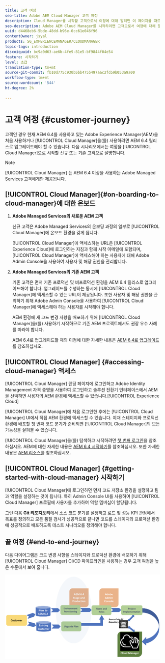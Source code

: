 ```yaml
---
title: 고객 여정
seo-title: Adobe AEM Cloud Manager 고객 여정
description: Cloud Manager를 시작할 고객으로서 여정에 대해 알려면 이 페이지를 따르십시오.
seo-description: Adobe AEM Cloud Manager를 시작하려면 고객으로서 여정에 대해 알려면 이 페이지를 따르십시오.
uuid: d4468eb6-5bde-48dd-b96e-0cc61e046f96
contentOwner: jsyal
products: SG_EXPERIENCEMANAGER/CLOUDMANAGER
topic-tags: introduction
discoiquuid: bc9a0d63-ae6b-4fe9-81e5-bf9844f04e54
feature: 시작하기
level: 초급
translation-type: tm+mt
source-git-commit: fb10d775c930b5bb475b497aac2fd59b053a9a00
workflow-type: tm+mt
source-wordcount: '544'
ht-degree: 2%

---
```



# 고객 여정 {#customer-journey}

고객인 경우 현재 AEM 6.4를 사용하고 있는 Adobe Experience Manager(AEM)을 처음 사용하거나 [!UICONTROL Cloud Manager]을(를) 사용하려면 AEM 6.4 릴리스로 업그레이드해야 할 수 있습니다. 다음 시나리오에서는 여정을 [!UICONTROL Cloud Manager]으로 시작할 신규 또는 기존 고객으로 설명합니다.

>[!NOTE]
>
>[!UICONTROL Cloud Manager] 는 AEM 6.4 이상을 사용하는 Adobe Managed Services 고객에게만 제공됩니다.

## [!UICONTROL Cloud Manager]{#on-boarding-to-cloud-manager}에 대한 온보드

1. **Adobe Managed Services의 새로운 AEM 고객**

   신규 고객은 Adobe Managed Services의 온보딩 과정의 일부로 [!UICONTROL Cloud Manager]에 온보드 환경을 갖게 됩니다.

   [!UICONTROL Cloud Manager]에 액세스하는 URL은 [!UICONTROL Experience Cloud]에 로그인하는 지침과 함께 시작 이메일에 포함되며, [!UICONTROL Cloud Manager]에 액세스해야 하는 사용자에 대해 Adobe Admin Console을 사용하여 사용자 및 해당 권한을 관리합니다.

1. **Adobe Managed Services의 기존 AEM 고객**

   기존 고객은 먼저 기존 프로덕션 및 비프로덕션 환경을 AEM 6.4 릴리스로 업그레이드해야 합니다. 업그레이드를 수행하는 동시에 [!UICONTROL Cloud Manager]에 액세스할 수 있는 URL이 제공됩니다. 또한 사용자 및 해당 권한을 관리하기 위해 Adobe Admin Console을 사용하여 [!UICONTROL Cloud Manager]에 액세스해야 하는 사용자를 시작해야 합니다.

   AEM 환경에 새 코드 변경 사항을 배포하기 위해 [!UICONTROL Cloud Manager]을(를) 사용하기 시작하므로 기존 AEM 프로젝트에서도 권장 우수 사례를 따라야 합니다.

   AEM 6.4로 업그레이드할 때의 이점에 대한 자세한 내용은 [AEM 6.4로 업그레이드](https://helpx.adobe.com/experience-manager/6-4/sites/deploying/using/upgrade.html)를 참조하십시오.

## [!UICONTROL Cloud Manager] {#accessing-cloud-manager} 액세스

[!UICONTROL Cloud Manager] 랜딩 페이지에 로그인하고 Adobe Identity Management 자격 증명을 사용하여 로그인하고 솔루션 전환기 인터페이스에서 AEM을 선택하면 사용자의 AEM 환경에 액세스할 수 있습니다.[!UICONTROL Experience Cloud]

[!UICONTROL Cloud Manager]에 처음 로그인한 후에는 [!UICONTROL Cloud Manager] UI에서 직접 AEM 환경에 액세스할 수 있습니다. 이때 스테이지와 프로덕션 환경에 배포할 첫 번째 코드 분기가 준비되면 [!UICONTROL Cloud Manager]의 모든 가능성을 살펴볼 수 있습니다.

[!UICONTROL Cloud Manager]을(를) 탐색하고 시작하려면 [첫 번째 로그인](first-time-login.md)을 참조하십시오. AEM에 대한 자세한 내용은 [AEM 6.4 시작하기](https://helpx.adobe.com/experience-manager/6-4/sites/deploying/using/deploy.html)를 참조하십시오. 또한 자세한 내용은 [AEM 리소스](https://www.adobe.com/marketing-cloud/experience-manager/resources.html?promoid=759X6WV8&amp;mv=other)를 참조하십시오.

## [!UICONTROL Cloud Manager] {#getting-started-with-cloud-manager} 시작하기

[!UICONTROL Cloud Manager]에 로그인하면 먼저 코드 저장소 환경을 설정하고 팀과 역할을 설정하는 것이 됩니다. 특히 Admin Console UI를 사용하여 [!UICONTROL Cloud Manager] 프로필에 사용자를 추가하여 역할 멤버십이 할당됩니다.

그런 다음 **Git 리포지토리**&#x200B;에서 소스 코드 분기를 설정하고 로드 및 성능 KPI 관점에서 목표를 정의하고 모든 품질 검사가 성공적으로 끝나면 코드를 스테이지와 프로덕션 환경에 성공적으로 배포하도록 테스트 시나리오를 정의해야 합니다.

## 끝 여정 {#end-to-end-journey}

다음 다이어그램은 코드 변경 사항을 스테이지와 프로덕션 환경에 배포하기 위해 [!UICONTROL Cloud Manager] CI/CD 파이프라인을 사용하는 경우 고객 여정을 높은 수준에서 보여 줍니다.

![](assets/screen_shot_2018-05-15at124004pm.png)


